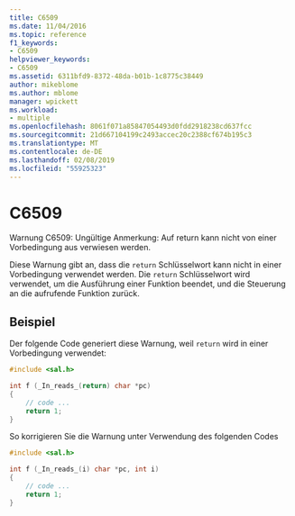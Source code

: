 ```yaml
---
title: C6509
ms.date: 11/04/2016
ms.topic: reference
f1_keywords:
- C6509
helpviewer_keywords:
- C6509
ms.assetid: 6311bfd9-8372-48da-b01b-1c8775c38449
author: mikeblome
ms.author: mblome
manager: wpickett
ms.workload:
- multiple
ms.openlocfilehash: 8061f071a85847054493d0fdd2918238cd637fcc
ms.sourcegitcommit: 21d667104199c2493accec20c2388cf674b195c3
ms.translationtype: MT
ms.contentlocale: de-DE
ms.lasthandoff: 02/08/2019
ms.locfileid: "55925323"
---
```

# <a name="c6509"></a>C6509
Warnung C6509: Ungültige Anmerkung: Auf return kann nicht von einer Vorbedingung aus verwiesen werden.

 Diese Warnung gibt an, dass die `return` Schlüsselwort kann nicht in einer Vorbedingung verwendet werden. Die `return` Schlüsselwort wird verwendet, um die Ausführung einer Funktion beendet, und die Steuerung an die aufrufende Funktion zurück.

## <a name="example"></a>Beispiel
 Der folgende Code generiert diese Warnung, weil `return` wird in einer Vorbedingung verwendet:

```cpp
#include <sal.h>

int f (_In_reads_(return) char *pc)
{
    // code ...
    return 1;
}
```

 So korrigieren Sie die Warnung unter Verwendung des folgenden Codes

```cpp
#include <sal.h>

int f (_In_reads_(i) char *pc, int i)
{
    // code ...
    return 1;
}
```